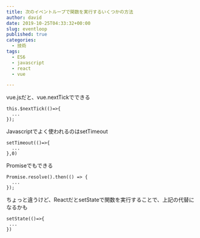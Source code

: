 ```yaml
---
title: 次のイベントループで関数を実行するいくつかの方法
author: david
date: 2019-10-25T04:33:32+00:00
slug: eventloop
published: true
categories:
  - 技術
tags:
  - ES6
  - javascript
  - react
  - vue

---
```

vue.jsだと、vue.nextTickでできる

    
    this.$nextTick(()=>{
      ...
    });
    

Javascriptでよく使われるのはsetTimeout

    
    setTimeout(()=>{
      ...
    },0)
    

Promiseでもできる

    
    Promise.resolve().then(() => {
      ...
    });
    

ちょっと違うけど、ReactだとsetStateで関数を実行することで、上記の代替になるかも

    
    setState(()=>{
     ...
    })